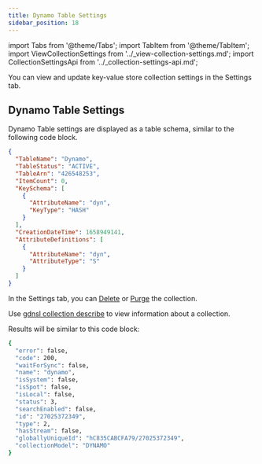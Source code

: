 ```yaml
---
title: Dynamo Table Settings
sidebar_position: 18
---
```


import Tabs from '@theme/Tabs';
import TabItem from '@theme/TabItem';
import ViewCollectionSettings from '../_view-collection-settings.md';
import CollectionSettingsApi from '../_collection-settings-api.md';

<Tabs groupId="operating-systems">
<TabItem value="ui" label="UI">

You can view and update key-value store collection settings in the Settings tab.

<ViewCollectionSettings />

## Dynamo Table Settings

Dynamo Table settings are displayed as a table schema, similar to the following code block.

```json
{
  "TableName": "Dynamo",
  "TableStatus": "ACTIVE",
  "TableArn": "426548253",
  "ItemCount": 0,
  "KeySchema": [
    {
      "AttributeName": "dyn",
      "KeyType": "HASH"
    }
  ],
  "CreationDateTime": 1658949141,
  "AttributeDefinitions": [
    {
      "AttributeName": "dyn",
      "AttributeType": "S"
    }
  ]
}
```

In the Settings tab, you can [Delete](../delete-collection.md) or [Purge](purge-dynamo-table.md) the collection.

</TabItem>
<TabItem value="cli" label="CLI">

Use [gdnsl collection describe](../../cli/collections-cli.md#gdnsl-collection-describe) to view information about a collection.

Results will be similar to this code block:

```bash
{
  "error": false,
  "code": 200,
  "waitForSync": false,
  "name": "dynamo",
  "isSystem": false,
  "isSpot": false,
  "isLocal": false,
  "status": 3,
  "searchEnabled": false,
  "id": "27025372349",
  "type": 2,
  "hasStream": false,
  "globallyUniqueId": "hC835CABCFA79/27025372349",
  "collectionModel": "DYNAMO"
}
```

</TabItem>
<TabItem value="api" label="API">

<CollectionSettingsApi />

</TabItem>
</Tabs>